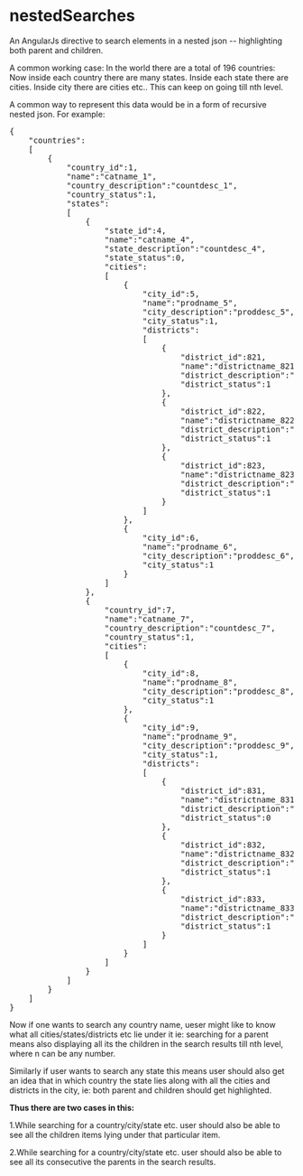 # nestedSearches
An AngularJs directive to search elements in a nested json -- highlighting both parent and children.


A common working case:
In the world there are a total of 196 countries:
Now inside each country there are many states.
Inside each state there are cities.
Inside city there are cities etc..
This can keep on going till nth level.

A common way to represent this data would be in a form of recursive nested json. 
For example:
<pre>
{ 
	"countries":
	[
		{
			"country_id":1,
			"name":"catname_1",
			"country_description":"countdesc_1",
			"country_status":1,
			"states":
			[
				{
					"state_id":4,
					"name":"catname_4",
					"state_description":"countdesc_4",
					"state_status":0,
					"cities":
					[
						{
							"city_id":5,
							"name":"prodname_5",
							"city_description":"proddesc_5",
							"city_status":1,
							"districts":
							[
								{
									"district_id":821,
									"name":"districtname_821",
									"district_description":"districtdesc_821",
									"district_status":1
								},
								{
									"district_id":822,
									"name":"districtname_822",
									"district_description":"districtdesc_822",
									"district_status":1
								},
								{
									"district_id":823,
									"name":"districtname_823",
									"district_description":"districtdesc_823",
									"district_status":1
								}
							]
						},
						{
							"city_id":6,
							"name":"prodname_6",
							"city_description":"proddesc_6",
							"city_status":1
						}		
					]
				},
				{
					"country_id":7,
					"name":"catname_7",
					"country_description":"countdesc_7",
					"country_status":1,
					"cities":
					[
						{
							"city_id":8,
							"name":"prodname_8",
							"city_description":"proddesc_8",
							"city_status":1
						},
						{
							"city_id":9,
							"name":"prodname_9",
							"city_description":"proddesc_9",
							"city_status":1,
							"districts":
							[
								{
									"district_id":831,
									"name":"districtname_831",
									"district_description":"districtdesc_831",
									"district_status":0
								},
								{
									"district_id":832,
									"name":"districtname_832",
									"district_description":"districtdesc_832",
									"district_status":1
								},
								{
									"district_id":833,
									"name":"districtname_833",
									"district_description":"districtdesc_833",
									"district_status":1
								}
							]
						}		
					]
				}
			]
		}
	]
}
</pre>
Now if one wants to search any country name, ueser might like to know what all cities/states/districts etc lie under it ie:
searching for a parent means also displaying all its the children in the search results till nth level, where n can be any number.

Similarly if user wants to search any state this means user should also get an idea that in which country the state lies along with all the cities and districts in the city, ie: both parent and children should get highlighted.

<b>Thus there are two cases in this:</b>

1.While searching for a country/city/state etc. user should also be able to see all the children items lying under that particular item.

2.While searching for a country/city/state etc. user should also be able to see all its consecutive the parents in the search results.
